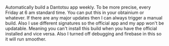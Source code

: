 Automatically build a Dantotsu app weekly. To be more precise, every Friday at 6 am standard time. You can put this in your obtainium or whatever. If there are any major updates then I can always trigger a manual build. Also I use different signatures so the official app and my app won't be updatable. Meaning you can't install this build when you have the official installed and vice versa. Also I turned off debugging and firebase in this so it will run smoother.